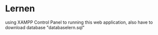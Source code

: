 # Lernen

using XAMPP Control Panel to running this web application, also have to download database "databaselern.sql"

